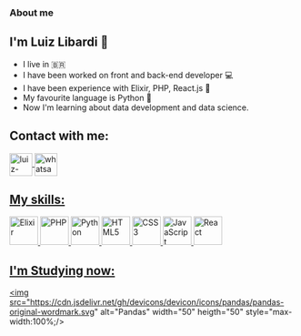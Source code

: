 ### About me
## I'm Luiz Libardi :call_me_hand:
- I live in :brazil:
- I have been worked on front and back-end developer :computer:
- I have been experience with Elixir, PHP, React.js :space_invader:
- My favourite language is Python :robot:
- Now I'm learning about data development and data science.

## Contact with me:
<a href="https://www.linkedin.com/in/luizlibardi/" target="_blank" rel="external">
<img align="center", alt="luiz-linkedin", heigh="30" width="40" src="https://cdn.jsdelivr.net/gh/devicons/devicon/icons/linkedin/linkedin-plain.svg" style="max-width:100%;">
</a>  <a href="http://wa.me/+5527999014445" target="_blank" rel="external">
<img align="center", alt="whatsapp", heigh="30" width="40" src="https://iconmonstr.com/wp-content/g/gd/makefg.php?i=../assets/preview/2016/png/iconmonstr-whatsapp-1.png&r=0&g=0&b=0" style="max-width:100%;">


## My skills:
<img src="https://cdn.jsdelivr.net/gh/devicons/devicon/icons/elixir/elixir-original-wordmark.svg" alt="Elixir" width="50" heigth="50" style="max-width:100%;"> </img> 
<img src="https://cdn.jsdelivr.net/gh/devicons/devicon/icons/php/php-original.svg" alt="PHP" width="50" heigth="50" style="max-width:100%;">
</img> 
<img src="https://cdn.jsdelivr.net/gh/devicons/devicon/icons/python/python-original-wordmark.svg" alt="Python" width="50" heigth="50" style="max-width:100%;"> </img>
<img src="https://cdn.jsdelivr.net/gh/devicons/devicon/icons/html5/html5-plain-wordmark.svg" alt="HTML5" width="50" heigth="50" style="max-width:100%;"/> 
<img src="https://cdn.jsdelivr.net/gh/devicons/devicon/icons/css3/css3-plain-wordmark.svg" alt="CSS3" width="50" heigth="50" style="max-width:100%;"/> 
<img src="https://cdn.jsdelivr.net/gh/devicons/devicon/icons/javascript/javascript-original.svg" alt="JavaScript" width="50" heigth="50" style="max-width:100%;"/> <img src="https://cdn.jsdelivr.net/gh/devicons/devicon/icons/react/react-original-wordmark.svg" alt="React" width="50" heigth="50" style="max-width:100%;"/>
## I'm Studying now:

<img src="https://cdn.jsdelivr.net/gh/devicons/devicon/icons/pandas/pandas-original-wordmark.svg" alt="Pandas" width="50" heigth="50" style="max-width:100%;/>
